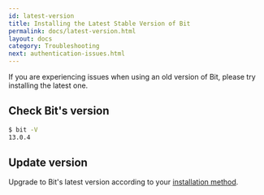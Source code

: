 ```yaml
---
id: latest-version
title: Installing the Latest Stable Version of Bit
permalink: docs/latest-version.html
layout: docs
category: Troubleshooting
next: authentication-issues.html
---
```


If you are experiencing issues when using an old version of Bit, please try installing the latest one.

## Check Bit's version

```bash
$ bit -V
13.0.4
```

## Update version

Upgrade to Bit's latest version according to your [installation method](/docs/installing-bit.html).
